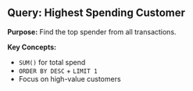 ## Query: Highest Spending Customer

**Purpose:** Find the top spender from all transactions.

**Key Concepts:**
- `SUM()` for total spend
- `ORDER BY DESC` + `LIMIT 1`
- Focus on high-value customers
